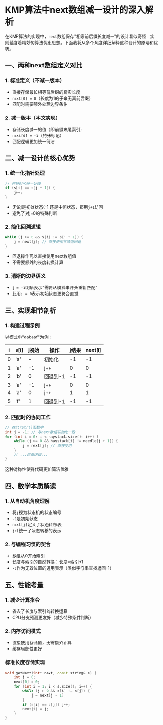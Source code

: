 # KMP算法中next数组减一设计的深入解析

在KMP算法的实现中，`next`数组保存"相等前后缀长度减一"的设计看似奇怪，实则蕴含着精妙的算法优化思想。下面我将从多个角度详细解释这种设计的原理和优势。

## 一、两种next数组定义对比

### 1. 标准定义（不减一版本）
- 直接存储最长相等前后缀的真实长度
- `next[0] = 0`（长度为1的子串无真前后缀）
- 匹配时需要额外处理边界条件

### 2. 减一版本（本文实现）
- 存储长度减一的值（即前缀末尾索引）
- `next[0] = -1`（特殊标记）
- 匹配逻辑更加统一简洁

## 二、减一设计的核心优势

### 1. 统一化指针处理
```cpp
// 匹配时的统一处理
if (s[i] == s[j + 1]) { 
    j++;
}
```
- 无论j是初始状态(-1)还是中间状态，都用`j+1`访问
- 避免了对j=0的特殊判断

### 2. 简化回溯逻辑
```cpp
while (j >= 0 && s[i] != s[j + 1]) {
    j = next[j]; // 直接使用存储值回退
}
```
- 回退操作可以直接使用next数组值
- 不需要额外的长度转换计算

### 3. 清晰的边界语义
- `j = -1`明确表示"需要从模式串开头重新匹配"
- 比用`j = 0`表示初始状态更符合直觉

## 三、实现细节剖析

### 1. 构建过程示例
以模式串"aabaaf"为例：

| i | s[i] | j初始 | 操作 | j结果 | next[i] |
|---|------|-------|------|-------|---------|
| 0 | 'a'  | -     | 初始化 | -1    | -1      |
| 1 | 'a'  | -1    | j++  | 0     | 0       |
| 2 | 'b'  | 0     | 回退到-1 | -1    | -1      |
| 3 | 'a'  | -1    | j++  | 0     | 0       |
| 4 | 'a'  | 0     | j++  | 1     | 1       |
| 5 | 'f'  | 1     | 回退到-1 | -1    | -1      |

### 2. 匹配时的协同工作
```cpp
// 在strStr()函数中
int j = -1; // 与next数组初始化一致
for (int i = 0; i < haystack.size(); i++) {
    while (j >= 0 && haystack[i] != needle[j + 1]) {
        j = next[j]; // 直接使用
    }
    // ...匹配逻辑...
}
```
这种对称性使得代码更加简洁优雅

## 四、数学本质解读

### 1. 从自动机角度理解
- 将`j`视为状态机的状态编号
- `-1`是初始状态
- `next[j]`定义了状态转移表
- `j+1`统一了状态转移的表示

### 2. 与编程习惯的契合
- 数组从0开始索引
- 长度与索引的自然转换：长度=索引+1
- `-1`作为无效位置的通用表示（类似字符串查找返回-1）

## 五、性能考量

### 1. 减少计算指令
- 省去了长度与索引的转换运算
- CPU分支预测更友好（减少特殊条件判断）

### 2. 内存访问模式
- 直接使用存储值，无需额外计算
- 缓存局部性更好


### 标准长度存储实现
```cpp
void getNext(int* next, const string& s) {
    int j = 0;
    next[0] = 0;
    for (int i = 1; i < s.size(); i++) {
        while (j > 0 && s[i] != s[j]) {
            j = next[j - 1];
        }
        if (s[i] == s[j]) j++;
        next[i] = j;
    }
}
```
